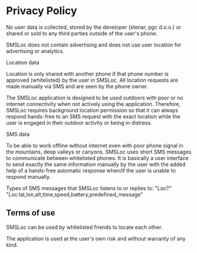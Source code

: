 # Privacy Policy

No user data is collected, stored by the developer (stenar, pgc d.o.o.) or shared or sold to any third parties outside of the user's phone.

SMSLoc does not contain advertising and does not use user location for advertising or analytics.

Location data

Location is only shared with another phone if that phone number is approved (whitelisted) by the user in SMSLoc. All location requests are made manually via SMS and are seen by the phone owner.

The SMSLoc application is designed to be used outdoors with poor or no internet connectivity when not actively using the application. Therefore, SMSLoc requires background location permission so that it can always respond hands-free to an SMS request with the exact location while the user is engaged in their outdoor activity or being in distress.

SMS data

To be able to work offline without internet even with poor phone signal in the mountains, deep valleys or canyons. SMSLoc uses short SMS messages to communicate between whitelisted phones. It is basically a user interface to send exactly the same information manually by the user with the added help of a hands-free automatic response when/if the user is unable to respond manually.

Types of SMS messages that SMSLoc listens to or replies to:
"Loc?"
"Loc:lat,lon,alt,time,speed,battery,predefined_message"

## Terms of use

SMSLoc can be used by whitelisted friends to locate each other.

The application is used at the user's own risk and without warranty of any kind.
